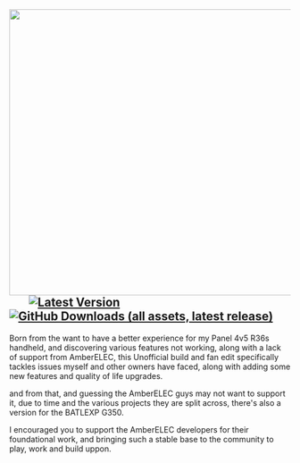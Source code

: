 <img src="https://github.com/user-attachments/assets/99cedf03-1f85-4751-967d-fef2343df81e" width=512>&nbsp;&nbsp;&nbsp;&nbsp;&nbsp;&nbsp;
[![Latest Version](https://img.shields.io/github/release/Kegg1701/P4ELEC)](https://github.com/Kegg1701/P4ELEC/releases/latest)
[![GitHub Downloads (all assets, latest release)](https://img.shields.io/github/downloads/Kegg1701/P4ELEC/latest/total)](https://github.com/Kegg1701/P4ELEC/releases/latest)
--- 
<p>Born from the want to have a better experience for my Panel 4v5 R36s handheld, and discovering various features not working, along with a lack of support from AmberELEC, this Unofficial build and fan edit specifically tackles issues myself and other owners have faced, along with adding some new features and quality of life upgrades.</p>
<p>and from that, and guessing the AmberELEC guys may not want to support it, due to time and the various projects they are split across, there's also a version for the BATLEXP G350.</p>
<p>I encouraged you to support the AmberELEC developers for their foundational work, and bringing such a stable base to the community to play, work and build uppon.</p>
